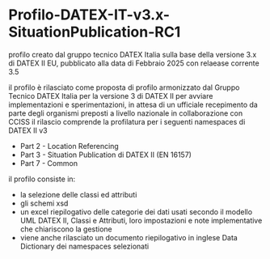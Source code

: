 # Profilo-DATEX-IT-v3.x-SituationPublication-RC1

profilo creato dal gruppo tecnico DATEX Italia sulla base della versione 3.x di DATEX II EU, pubblicato alla data di Febbraio 2025 con relaease corrente 3.5

il profilo è rilasciato come proposta di profilo armonizzato dal Gruppo Tecnico DATEX Italia per la versione 3 di DATEX II per avviare implementazioni e sperimentazioni, in attesa di un ufficiale recepimento da parte degli organismi preposti a livello nazionale in collaborazione con CCISS
il rilascio comprende la profilatura per i seguenti namespaces di DATEX II v3

* Part 2 - Location Referencing
* Part 3 - Situation Publication di DATEX II (EN 16157)
* Part 7 - Common

il profilo consiste in:

* la selezione delle classi ed attributi
* gli schemi xsd
* un excel riepilogativo delle categorie dei dati usati secondo il modello UML DATEX II, Classi e Attributi, loro impostazioni e note implementative che chiariscono la gestione
* viene anche rilasciato un documento riepilogativo in inglese Data Dictionary dei namespaces selezionati
